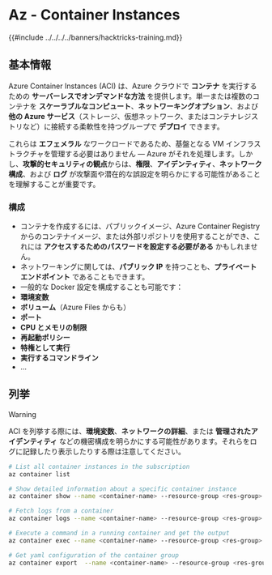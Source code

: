 # Az - Container Instances

{{#include ../../../../banners/hacktricks-training.md}}

## 基本情報

Azure Container Instances (ACI) は、Azure クラウドで **コンテナ** を実行するための **サーバーレスでオンデマンドな方法** を提供します。単一または複数のコンテナを **スケーラブルなコンピュート**、**ネットワーキングオプション**、および **他の Azure サービス**（ストレージ、仮想ネットワーク、またはコンテナレジストリなど）に接続する柔軟性を持つグループで **デプロイ** できます。

これらは **エフェメラル** なワークロードであるため、基盤となる VM インフラストラクチャを管理する必要はありません — Azure がそれを処理します。しかし、**攻撃的セキュリティの観点**からは、**権限**、**アイデンティティ**、**ネットワーク構成**、および **ログ** が攻撃面や潜在的な誤設定を明らかにする可能性があることを理解することが重要です。


### 構成

- コンテナを作成するには、パブリックイメージ、Azure Container Registry からのコンテナイメージ、または外部リポジトリを使用することができ、これには **アクセスするためのパスワードを設定する必要がある** かもしれません。
- ネットワーキングに関しては、**パブリック IP** を持つことも、**プライベートエンドポイント** であることもできます。
- 一般的な Docker 設定を構成することも可能です：
- **環境変数**
- **ボリューム**（Azure Files からも）
- **ポート**
- **CPU とメモリの制限**
- **再起動ポリシー**
- **特権として実行**
- **実行するコマンドライン**
- ...


## 列挙

> [!WARNING]
> ACI を列挙する際には、**環境変数**、**ネットワークの詳細**、または **管理されたアイデンティティ** などの機密構成を明らかにする可能性があります。それらをログに記録したり表示したりする際は注意してください。
```bash
# List all container instances in the subscription
az container list

# Show detailed information about a specific container instance
az container show --name <container-name> --resource-group <res-group>

# Fetch logs from a container
az container logs --name <container-name> --resource-group <res-group>

# Execute a command in a running container and get the output
az container exec --name <container-name> --resource-group <res-group> --exec-command "ls"

# Get yaml configuration of the container group
az container export  --name <container-name> --resource-group <res-group>
```

